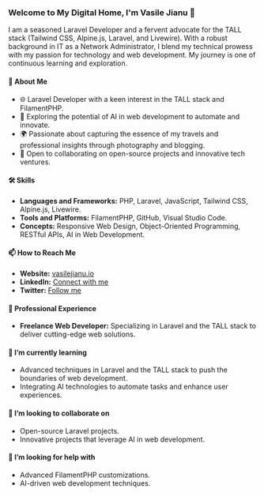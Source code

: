 ### Welcome to My Digital Home, I'm Vasile Jianu 👋

I am a seasoned Laravel Developer and a fervent advocate for the TALL stack (Tailwind CSS, Alpine.js, Laravel, and Livewire). With a robust background in IT as a Network Administrator, I blend my technical prowess with my passion for technology and web development. My journey is one of continuous learning and exploration.

#### 🚀 About Me
- 🌐 Laravel Developer with a keen interest in the TALL stack and FilamentPHP.
- 🤖 Exploring the potential of AI in web development to automate and innovate.
- 🌍 Passionate about capturing the essence of my travels and professional insights through photography and blogging.
- 🤝 Open to collaborating on open-source projects and innovative tech ventures.

#### 🛠 Skills
- **Languages and Frameworks:** PHP, Laravel, JavaScript, Tailwind CSS, Alpine.js, Livewire.
- **Tools and Platforms:** FilamentPHP, GitHub, Visual Studio Code.
- **Concepts:** Responsive Web Design, Object-Oriented Programming, RESTful APIs, AI in Web Development.

#### 📫 How to Reach Me
- **Website:** [vasilejianu.io](https://vasilejianu.io/)
- **LinkedIn:** [Connect with me](https://www.linkedin.com/in/vasile-jianu-79757221b)
- **Twitter:** [Follow me](https://twitter.com/vasile_jianu)

#### 💼 Professional Experience
- **Freelance Web Developer:** Specializing in Laravel and the TALL stack to deliver cutting-edge web solutions.

#### 🌱 I’m currently learning
- Advanced techniques in Laravel and the TALL stack to push the boundaries of web development.
- Integrating AI technologies to automate tasks and enhance user experiences.

#### 👯 I’m looking to collaborate on
- Open-source Laravel projects.
- Innovative projects that leverage AI in web development.

#### 🤔 I’m looking for help with
- Advanced FilamentPHP customizations.
- AI-driven web development techniques.

<!-- Feel free to customize this template to showcase your unique achievements and interests. -->